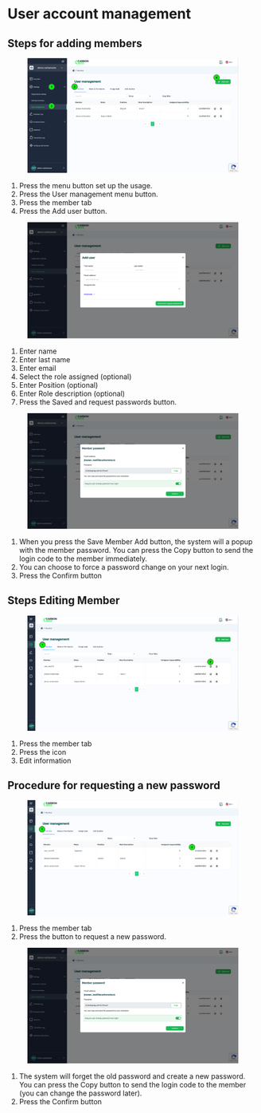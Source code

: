 # User account management

## Steps for adding members

<figure><img src="../../../.gitbook/assets/image (8) (1).png" alt=""><figcaption></figcaption></figure>

1. Press the menu button set up the usage.&#x20;
2. Press the User management menu button.
3. Press the member tab&#x20;
4. Press the Add user button.



<figure><img src="../../../.gitbook/assets/image (1) (1) (1) (1) (1) (1) (1) (1).png" alt=""><figcaption></figcaption></figure>

1. Enter name&#x20;
2. Enter last name&#x20;
3. Enter email&#x20;
4. Select the role assigned (optional)&#x20;
5. Enter Position (optional)&#x20;
6. Enter Role description (optional)&#x20;
7. Press the Saved and request passwords button.



<figure><img src="../../../.gitbook/assets/image (2) (1) (1) (1) (1) (1) (1) (1).png" alt=""><figcaption></figcaption></figure>

1. When you press the Save Member Add button, the system will a popup with the member password. You can press the Copy button to send the login code to the member immediately.
2. You can choose to force a password change on your next login.
3. Press the Confirm button



## Steps Editing Member

<figure><img src="../../../.gitbook/assets/image (3) (1) (1) (1) (1).png" alt=""><figcaption></figcaption></figure>

1. Press the member tab&#x20;
2. Press the icon&#x20;
3. Edit information



## Procedure for requesting a new password

<figure><img src="../../../.gitbook/assets/image (4) (1) (1) (1).png" alt=""><figcaption></figcaption></figure>

1. Press the member tab&#x20;
2. Press the button to request a new password.



<figure><img src="../../../.gitbook/assets/image (5) (1) (1) (1).png" alt=""><figcaption></figcaption></figure>

1. The system will forget the old password and create a new password. You can press the Copy button to send the login code to the member (you can change the password later).
2. Press the Confirm button
